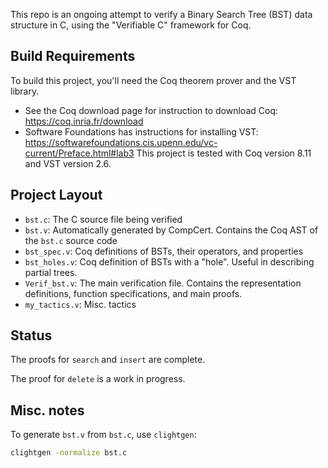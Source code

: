 This repo is an ongoing attempt to verify a Binary Search Tree (BST) data structure in C, using the "Verifiable C" framework for Coq.

## Build Requirements
To build this project, you'll need the Coq theorem prover and the VST library.
- See the Coq download page for instruction to download Coq: https://coq.inria.fr/download
- Software Foundations has instructions for installing VST: https://softwarefoundations.cis.upenn.edu/vc-current/Preface.html#lab3
This project is tested with Coq version 8.11 and VST version 2.6.

## Project Layout
- `bst.c`: The C source file being verified 
- `bst.v`: Automatically generated by CompCert. Contains the Coq AST of the `bst.c` source code
- `bst_spec.v`: Coq definitions of BSTs, their operators, and properties
- `bst_holes.v`: Coq definition of BSTs with a "hole". Useful in describing partial trees. 
- `Verif_bst.v`: The main verification file. Contains the representation definitions, function specifications, and main proofs.
- `my_tactics.v`: Misc. tactics

## Status
The proofs for `search` and `insert` are complete.

The proof for `delete` is a work in progress.

## Misc. notes 
To generate `bst.v` from `bst.c`, use `clightgen`:

```sh
clightgen -normalize bst.c
```
